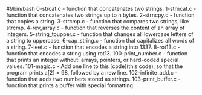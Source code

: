 #!/bin/bash
0-strcat.c - function that concatenates two strings.
1-strncat.c - function that concatenates two strings up to n bytes.
2-strncpy.c - function that copies a string.
3-strcmp.c - function that compares two strings, like strcmp.
4-rev_array.c - function that reverses the content of an array of integers.
5-string_toupper.c - function that changes all lowercase letters of a string to uppercase.
6-cap_string.c - function that capitalizes all words of a string.
7-leet.c - function that encodes a string into 1337.
8-rot13.c - function that encodes a string using rot13.
100-print_number.c - function that prints an integer without: arrays, pointers, or hard-coded special values.
101-magic.c - Add one line to this [code](this code), so that the program prints a[2] = 98, followed by a new line.
102-infinite_add.c - function that adds two numbers stored as strings.
103-print_buffer.c - function that prints a buffer with special formatting.
